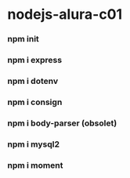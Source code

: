 # nodejs-alura-c01


### npm init

### npm i express

### npm i dotenv

### npm i consign

### npm i body-parser (obsolet)

### npm i mysql2

### npm i moment